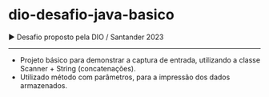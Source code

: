 # dio-desafio-java-basico
:arrow_forward: Desafio proposto pela DIO / Santander 2023
<hr>

<ul>
    <li>
        Projeto básico para demonstrar a captura de entrada, utilizando a classe Scanner + String (concatenações).
    </li>
    <li>
        Utilizado método com parâmetros, para a impressão dos dados armazenados.
    </li>
</ul>
